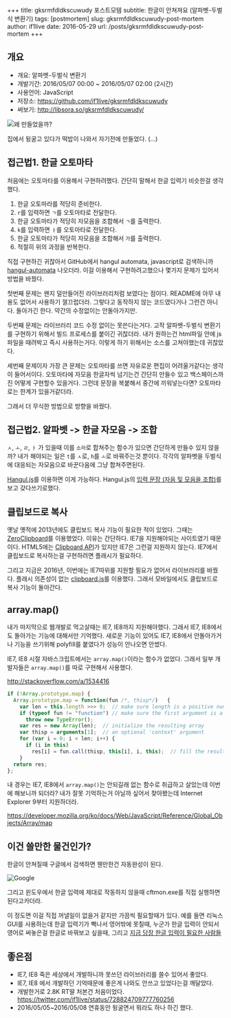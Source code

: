 +++
title: gksrmfdldkscuwudy 포스트모템
subtitle: 한글이 안쳐져요 (알파벳-두벌식 변환기)
tags: [postmortem]
slug: gksrmfdldkscuwudy-post-mortem
author: if1live
date: 2016-05-29
url: /posts/gksrmfdldkscuwudy-post-mortem
+++
## 개요

* 개요: 알파벳-두벌식 변환기
* 개발기간: 2016/05/07 00:00 ~ 2016/05/07 02:00 (2시간)
* 사용언어: JavaScript
* 저장소: https://github.com/if1live/gksrmfdldkscuwudy
* 써보기: http://libsora.so/gksrmfdldkscuwudy/

![왜 만들었을까?]({attach}/gksrmfdldkscuwudy-post-mortem/why-i-dev-it.png)

집에서 뒹굴고 있다가 떡밥이 나와서 자기전에 만들었다. (...)

## 접근법1. 한글 오토마타

처음에는 오토마타를 이용해서 구현하려했다.
간단히 말해서 한글 입력기 비슷한걸 생각했다.

1. 한글 오토마라를 적당히 준비한다.
2. `r`를 입력하면 `ㄱ`를 오토마타로 전달한다.
3. 한글 오토마타가 적당히 자모음을 조합해서 `ㄱ`를 출력한다.
4. `k`를 입력하면 `ㅏ`를 오토마타로 전달한다.
5. 한글 오토마타가 적당히 자모음을 조합해서 `가`를 출력한다.
6. 적절히 위의 과정을 반복한다.

직접 구현하긴 귀찮아서 GitHub에서 hangul automata, javascript로 검색하니까
[hangul-automata][hangul-automata] 나오더라.
이걸 이용해서 구현하려고했으나 몇가지 문제가 있어서 방법을 바꿨다.

첫번째 문제는 왠지 덜만들어진 라이브러리처럼 보였다는 점이다.
README에 아무 내용도 없어서 사용하기 껄끄럽더라.
그렇다고 동작하지 않는 코드였다거나 그런건 아니다. 돌아가긴 한다.
약간의 수정없이는 안돌아가지만.

두번째 문제는 라이브러리 코드 수정 없이는 못쓴다는거다.
고작 알파벳-두벌식 변환기를 구현하기 위해서 빌드 프로세스를 붙이긴 귀찮더라.
내가 원하는건 html파일 안에 js파일을 때려박고 즉시 사용하는거다.
이렇게 하기 위해서는 소스를 고쳐야했는데 귀찮았다.

세번째 문제이자 가장 큰 문제는 오토마타를 쓰면 자유로운 편집이 어려울거같다는 생각이 들어서이다.
오토마타에 자모음 한글자씩 넘기는건 간단히 만들수 있고 백스페이스까진 어떻게 구현할수 있을거다.
그런데 문장을 복붙해서 중간에 끼워넣는다면? 오토마타로는 한계가 있을거같더라.

그래서 더 무식한 방법으로 방향을 바꿨다.

## 접근법2. 알파벳 -> 한글 자모음 -> 조합

`ㅅ`, `ㅗ`, `ㄹ`, `ㅏ` 가 있을때 이를 `소라`로 합쳐주는 함수가 있으면 간단하게 만들수 있지 않을까?
내가 해야되는 일은 `t`를 `ㅅ`로, `h`를 `ㅗ`로 바꿔주는것 뿐이다.
각각의 알파벳을 두벌식에 대응되는 자모음으로 바꾼다음에 그냥 합쳐주면된다.

[Hangul.js][hangul_js]를 이용하면 이게 가능하다.
Hangul.js의 [입력 문장 (자음 및 모음을 조합)](http://e-.github.io/Hangul.js/examples/)를 보고 갖다쓰기로했다.


## 클립보드로 복사

옛날 옛적에 2013년에도 클립보드 복사 기능이 필요한 적이 있었다.
그때는 [ZeroClipboard][zeroclipboard]를 이용했었다.
이유는 간단하다. IE7을 지원해야되는 사이트였기 때문이다.
HTML5에는 [Clipboard API][clipboard-api]가 있지만 IE7은 그런걸 지원하지 않는다.
IE7에서 클립보드로 복사하는걸 구현하려면 플래시가 필요하다.

그리고 지금은 2016년, 이번에는 IE7따위를 지원할 필요가 없어서 라이브러리를 바꿨다.
플래시 의존성이 없는 [clipboard.js][clipboard_js]를 이용했다.
그래서 모바일에서도 클립보드로 복사 기능이 돌아간다.

## array.map()

내가 마지막으로 웹개발로 먹고살때는 IE7, IE8까지 지원해야했다.
그래서 IE7, IE8에서도 돌아가는 기능에 대해서만 기억했다.
새로운 기능이 있어도 IE7, IE8에서 안돌아가거나 기능을 쓰기위해 polyfill를 붙였다가 성능이 안나오면 안썼다.

IE7, IE8 시절 자바스크립트에서는 `array.map()`이라는 함수가 없었다.
그래서 일부 개발자들은 `array.map()`를 따로 구현해서 사용했다.

http://stackoverflow.com/a/1534416

```js
if (!Array.prototype.map) {
  Array.prototype.map = function(fun /*, thisp*/)   {
    var len = this.length >>> 0;  // make sure length is a positive number
    if (typeof fun != "function") // make sure the first argument is a function
      throw new TypeError();
    var res = new Array(len);  // initialize the resulting array
    var thisp = arguments[1];  // an optional 'context' argument
    for (var i = 0; i < len; i++) {
      if (i in this)
        res[i] = fun.call(thisp, this[i], i, this);  // fill the resulting array
    }
  return res;
};
```

내 경우는 IE7, IE8에서 `array.map()`는 안되길래 없는 함수로 취급하고 살았는데 이번에 해보니까 되더라?
내가 잘못 기억하는거 아닐까 싶어서 찾아봤는데 Internet Explorer 9부터 지원하더라.

https://developer.mozilla.org/ko/docs/Web/JavaScript/Reference/Global_Objects/Array/map


## 이건 쓸만한 물건인가?

한글이 안쳐질때 구글에서 검색하면 웬만한건 자동완성이 된다.

![Google]({attach}/gksrmfdldkscuwudy-post-mortem/google-convert.png)

그리고 윈도우에서 한글 입력에 제대로 작동하지 않을때 cftmon.exe를 직접 실행하면 된다고카더라.

이 정도면 이걸 직접 꺼낼일이 없을거 같지만 가끔씩 필요할때가 있다.
예를 들면 리눅스 GUI를 사용하는데 한글 입력기가 뻑나서 영어밖에 못칠때,
누군가 한글 입력이 안되서 영어로 써놓은걸 한글로 바꿔보고 싶을때,
그리고 [지금 당장 한글 입력이 필요한 사람들][twitter_search]

## 좋은점

* IE7, IE8 죽은 세상에서 개발하니까 못쓰던 라이브러리를 쓸수 있어서 좋았다.
* IE7, IE8 에서 개발하던 기억때문에 좋은게 나와도 안쓰고 있었다는걸 깨달았다.
* 개발한거로 2.8K RT딸 처본건 처음이었다. https://twitter.com/if1live/status/728824709777760256
* 2016/05/05~2016/05/08 연휴동안 뒹굴면서 뭐라도 하나 하긴 했다.

[zeroclipboard]: https://github.com/zeroclipboard/zeroclipboard
[clipboard_js]: https://github.com/zenorocha/clipboard.js/
[hangul-automata]: https://github.com/saebyeok/hangul-automata
[hangul_js]: https://github.com/e-/Hangul.js
[clipboard-api]: https://www.w3.org/TR/clipboard-apis/
[twitter_search]: https://twitter.com/search?f=tweets&vertical=default&q=gksrmfdldkscuwudy&src=typd
